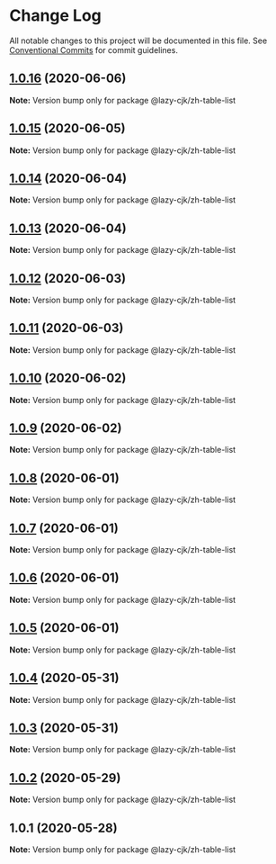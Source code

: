 # Change Log

All notable changes to this project will be documented in this file.
See [Conventional Commits](https://conventionalcommits.org) for commit guidelines.

## [1.0.16](https://github.com/bluelovers/ws-regexp/compare/@lazy-cjk/zh-table-list@1.0.15...@lazy-cjk/zh-table-list@1.0.16) (2020-06-06)

**Note:** Version bump only for package @lazy-cjk/zh-table-list





## [1.0.15](https://github.com/bluelovers/ws-regexp/compare/@lazy-cjk/zh-table-list@1.0.14...@lazy-cjk/zh-table-list@1.0.15) (2020-06-05)

**Note:** Version bump only for package @lazy-cjk/zh-table-list





## [1.0.14](https://github.com/bluelovers/ws-regexp/compare/@lazy-cjk/zh-table-list@1.0.13...@lazy-cjk/zh-table-list@1.0.14) (2020-06-04)

**Note:** Version bump only for package @lazy-cjk/zh-table-list





## [1.0.13](https://github.com/bluelovers/ws-regexp/compare/@lazy-cjk/zh-table-list@1.0.12...@lazy-cjk/zh-table-list@1.0.13) (2020-06-04)

**Note:** Version bump only for package @lazy-cjk/zh-table-list





## [1.0.12](https://github.com/bluelovers/ws-regexp/compare/@lazy-cjk/zh-table-list@1.0.11...@lazy-cjk/zh-table-list@1.0.12) (2020-06-03)

**Note:** Version bump only for package @lazy-cjk/zh-table-list





## [1.0.11](https://github.com/bluelovers/ws-regexp/compare/@lazy-cjk/zh-table-list@1.0.10...@lazy-cjk/zh-table-list@1.0.11) (2020-06-03)

**Note:** Version bump only for package @lazy-cjk/zh-table-list





## [1.0.10](https://github.com/bluelovers/ws-regexp/compare/@lazy-cjk/zh-table-list@1.0.9...@lazy-cjk/zh-table-list@1.0.10) (2020-06-02)

**Note:** Version bump only for package @lazy-cjk/zh-table-list





## [1.0.9](https://github.com/bluelovers/ws-regexp/compare/@lazy-cjk/zh-table-list@1.0.8...@lazy-cjk/zh-table-list@1.0.9) (2020-06-02)

**Note:** Version bump only for package @lazy-cjk/zh-table-list





## [1.0.8](https://github.com/bluelovers/ws-regexp/compare/@lazy-cjk/zh-table-list@1.0.7...@lazy-cjk/zh-table-list@1.0.8) (2020-06-01)

**Note:** Version bump only for package @lazy-cjk/zh-table-list





## [1.0.7](https://github.com/bluelovers/ws-regexp/compare/@lazy-cjk/zh-table-list@1.0.6...@lazy-cjk/zh-table-list@1.0.7) (2020-06-01)

**Note:** Version bump only for package @lazy-cjk/zh-table-list





## [1.0.6](https://github.com/bluelovers/ws-regexp/compare/@lazy-cjk/zh-table-list@1.0.5...@lazy-cjk/zh-table-list@1.0.6) (2020-06-01)

**Note:** Version bump only for package @lazy-cjk/zh-table-list





## [1.0.5](https://github.com/bluelovers/ws-regexp/compare/@lazy-cjk/zh-table-list@1.0.4...@lazy-cjk/zh-table-list@1.0.5) (2020-06-01)

**Note:** Version bump only for package @lazy-cjk/zh-table-list





## [1.0.4](https://github.com/bluelovers/ws-regexp/compare/@lazy-cjk/zh-table-list@1.0.3...@lazy-cjk/zh-table-list@1.0.4) (2020-05-31)

**Note:** Version bump only for package @lazy-cjk/zh-table-list





## [1.0.3](https://github.com/bluelovers/ws-regexp/compare/@lazy-cjk/zh-table-list@1.0.2...@lazy-cjk/zh-table-list@1.0.3) (2020-05-31)

**Note:** Version bump only for package @lazy-cjk/zh-table-list





## [1.0.2](https://github.com/bluelovers/ws-regexp/compare/@lazy-cjk/zh-table-list@1.0.1...@lazy-cjk/zh-table-list@1.0.2) (2020-05-29)

**Note:** Version bump only for package @lazy-cjk/zh-table-list





## 1.0.1 (2020-05-28)

**Note:** Version bump only for package @lazy-cjk/zh-table-list
